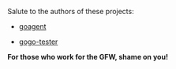 Salute to the authors of these projects:

* [goagent](https://code.google.com/p/goagent/)

* [gogo-tester](https://code.google.com/p/gogo-tester/)

**For those who work for the GFW, shame on you!**